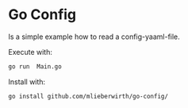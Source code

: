 # Go Config
Is a simple example how to read a config-yaaml-file.

Execute with:
```bash
go run  Main.go
```

Install with:
```bash
go install github.com/mlieberwirth/go-config/
```

